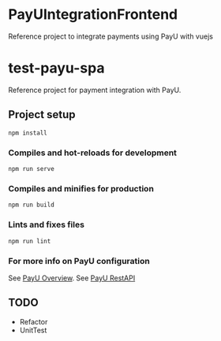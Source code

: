 # PayUIntegrationFrontend
Reference project to integrate payments using PayU with vuejs

# test-payu-spa
Reference project for payment integration with PayU.

## Project setup
```
npm install
```

### Compiles and hot-reloads for development
```
npm run serve
```

### Compiles and minifies for production
```
npm run build
```

### Lints and fixes files
```
npm run lint
```

### For more info on PayU configuration
See [PayU Overview](https://developers.payu.com/en/overview.html).
See [PayU RestAPI](https://developers.payu.com/en/restapi.html)

## TODO
* Refactor
* UnitTest
